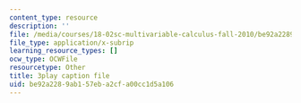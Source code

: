 ```yaml
---
content_type: resource
description: ''
file: /media/courses/18-02sc-multivariable-calculus-fall-2010/be92a2289ab157eba2cfa00cc1d5a106_XZ1QwS1IKgw.vtt
file_type: application/x-subrip
learning_resource_types: []
ocw_type: OCWFile
resourcetype: Other
title: 3play caption file
uid: be92a228-9ab1-57eb-a2cf-a00cc1d5a106
---
```

